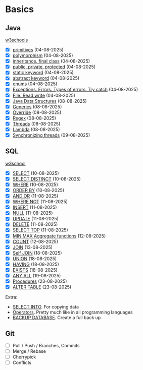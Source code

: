 # Basics

## Java

[w3schools](https://www.w3schools.com/java/)

- [x] [primitives](./java/simple/App.java) (04-08-2025)
- [x] [polymorphism](./java/simple/Honda.java) (04-08-2025)
- [x] [inheritance. final class](./java/simple/Honda.java) (04-08-2025)
- [x] [public, private, protected](./java/simple/App.java) (04-08-2025)
- [x] [static keyword](./java/simple/App.java) (04-08-2025)
- [x] [abstract keyword](./java/abstractpack/App.java) (04-08-2025)
- [x] [enums](./java/enumpack/App.java) (04-08-2025)
- [x] [Exceptions. Errors. Types of errors. Try catch](./java/errorpack/App.java) (04-08-2025)
- [x] [File. Read write](./java/filepack/App.java) (04-08-2025)
- [x] [Java Data Structures](./java/ds/App.java) (08-08-2025)
- [x] [Generics](./java/ds/App.java) (08-08-2025)
- [x] [Override](./java/simple/Honda.java) (08-08-2025)
- [x] [Regex](./java/regex/App.java) (08-08-2025)
- [x] [Threads](./java/theads/App.java) (08-08-2025)
- [x] [Lambda](./java/lambda/App.java) (08-08-2025)
- [x] [Synchronizing threads](./java/syncing_threads/App.java) (09-08-2025)

## SQL

[w3school](https://www.w3schools.com/sql/)

- [x] [SELECT](./sql/select.sql) (10-08-2025)
- [x] [SELECT DISTINCT](./sql/select_distinct.sql) (10-08-2025)
- [x] [WHERE](./sql/where.sql) (10-08-2025)
- [x] [ORDER BY](./sql/orderby.sql) (10-08-2025)
- [x] [AND OR](./sql/andor.sql) (11-08-2025)
- [x] [WHERE NOT](./sql/not.sql) (11-08-2025)
- [x] [INSERT](./sql/insert.sql) (11-08-2025)
- [x] [NULL](./sql/null.sql) (11-08-2025)
- [x] [UPDATE](./sql/update.sql) (11-08-2025)
- [x] [DELETE](./sql/delete.sql) (11-08-2025)
- [x] [SELECT TOP](./sql/select.sql) (11-08-2025)
- [x] [MIN MAX Aggregate functions](./sql/minmax.sql) (12-08-2025)
- [x] [COUNT](./sql/count.sql) (12-08-2025)
- [x] [JOIN](./sql/join.sql) (13-08-2025)
- [x] [Self JOIN](./sql/join.sql) (18-08-2025)
- [x] [UNION](./sql/union.sql) (18-08-2025)
- [x] [HAVING](./sql/having.sql) (18-08-2025)
- [x] [EXISTS](./sql/exists.sql) (18-08-2025)
- [x] [ANY ALL](./sql/any_all.sql) (19-08-2025)
- [x] [Procedures](./sql/procedures.sql) (23-08-2025)
- [x] [ALTER TABLE](./sql/alter_table.sql) (23-08-2025)

Extra:

- [SELECT INTO](https://www.w3schools.com/sql/sql_select_into.asp). For copying data
- [Operators](https://www.w3schools.com/sql/sql_operators.asp). Pretty much like in all programming languages
- [BACKUP DATABASE](https://www.w3schools.com/sql/sql_backup_db.asp). Create a full back up

## Git

- [ ] Pull / Push / Branches, Commits
- [ ] Merge / Rebase
- [ ] Cherrypick
- [ ] Conflicts
